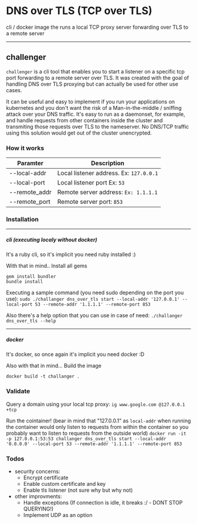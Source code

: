 # DNS over TLS (TCP over TLS)

cli / docker image the runs a local TCP proxy server forwarding over TLS to a remote server

---
## challenger

`challenger` is a cli tool that enables you to start a listener on a specific tcp port forwarding to a remote server over TLS. It was created with the goal of handling DNS over TLS proxying but can actually be used for other use cases.

It can be useful and easy to implement if you run your applications on kubernetes and you don't want the risk of a Man-in-the-middle / sniffing attack over your DNS traffic. It's easy to run as a daemonset, for example, and handle requests from other containers inside the cluster and transmiting those requests over TLS to the nameserver. No DNS/TCP traffic using this solution would get out of the cluster unencrypted.

### How it works

|Paramter|Description|
|-------------------|----------------------------|
|--local-addr   | Local listener address. Ex: `127.0.0.1` |
|--local-port     | Local listener port Ex: `53` |
|--remote_addr   | Remote server address: `Ex: 1.1.1.1` |
|--remote_port   | Remote server port: `853` |

### Installation

---
##### *cli (executing localy without docker)*

It's a ruby cli, so it's implicit you need ruby installed :)

With that in mind..
Install all gems
```
gem install bundler
bundle install
```

Executing a sample command (you need sudo depending on the port you use):
`sudo ./challanger dns_over_tls start --local-addr '127.0.0.1' --local-port 53 --remote-addr '1.1.1.1' --remote-port 853`

Also there's a help option that you can use in case of need:
`./challanger dns_over_tls --help`

---
##### *docker*

It's docker, so once again it's implicit you need docker :D

Also with that in mind...
Build the image
```
docker build -t challanger .
```

### Validate

Query a domain using your local tcp proxy:
`ig www.google.com @127.0.0.1 +tcp`

Run the cointainer! (bear in mind that "127.0.0.1" as `local-addr` when running the container would only listen to requests from within the container so you probably want to listen to requests from the outside world)
`docker run -it -p 127.0.0.1:53:53 challanger dns_over_tls start --local-addr '0.0.0.0' --local-port 53 --remote-addr '1.1.1.1' --remote-port 853`

### Todos
 - security concerns:
    - Encrypt certificate
    - Enable custom certificate and key
    - Enable tls listener (not sure why but why not)
 - other improvments:
    - Handle exceptions (If connection is idle, it breaks :/ - DONT STOP QUERYING!)
    - Implement UDP as an option